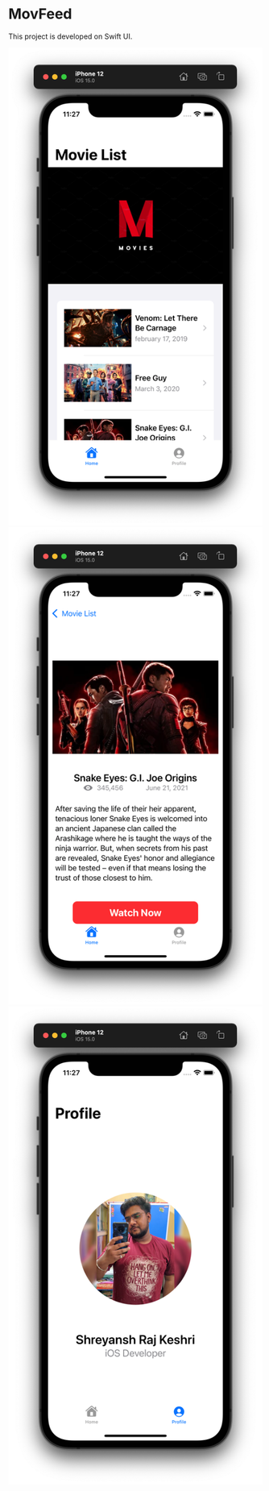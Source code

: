 # MovFeed
This project is developed on Swift UI.

![](Image/Home.png)
![](Image/Details.png)
![](Image/Profile.png)

